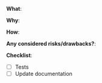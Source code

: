 <!-- 
Thanks for your interest in the project. Bugs filed and PRs submitted are appreciated!

Please make sure that you are familiar with and follow the [Code of Conduct](https://github.com/facebookincubator/project7-web/blob/master/CODE_OF_CONDUCT.md)
this project.

Also, please make sure you're familiar with and follow the instructions in the
[contributing guidelines](https://github.com/facebookincubator/project7-web/blob/master/CONTRIBUTION.md))

-->

**What**:

<!-- What changes are being made? (Link the feature request/issue that is being fixed here) -->

**Why**:

<!-- Why are these changes necessary? -->

**How**:

<!-- How were these changes implemented? -->

**Any considered risks/drawbacks?**:

<!-- Any possible risks you've likely introduced?  -->

**Checklist**:

<!-- Have you done all of these things?  -->
<!-- to check an item, place an "x" in the box like so: "- [x] Tests" -->
<!-- add "N/A" to the end of each line that's irrelevant to your changes -->

- [ ] Tests
- [ ] Update documentation

<!-- feel free to add additional comments -->